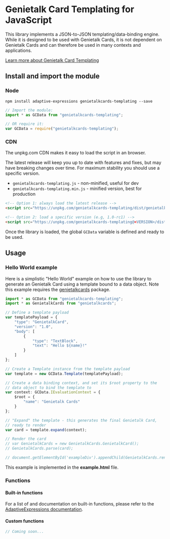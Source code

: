 # Genietalk Card Templating for JavaScript

This library implements a JSON-to-JSON templating/data-binding engine. While it is designed to be used with Genietalk Cards, it is not dependent on Genietalk Cards and can therefore be used in many contexts and applications.

[Learn more about Genietalk Card Templating](https://aka.ms/actemplating)

## Install and import the module

### Node

```console
npm install adaptive-expressions genietalkcards-templating --save
```

```js
// Import the module:
import * as GCData from "genietalkcards-templating";

// OR require it:
var GCData = require("genietalkcards-templating");
```

### CDN

The unpkg.com CDN makes it easy to load the script in an  browser. 

The latest release will keep you up to date with features and fixes, but may have breaking changes over time. For maximum stability you should use a specific version.

* `genietalkcards-templating.js` - non-minified, useful for dev
* `genietalkcards-templating.min.js` - minified version, best for production

```html
<!-- Option 1: always load the latest release -->
<script src="https://unpkg.com/genietalkcards-templating/dist/genietalkcards-templating.min.js"></script>

<!-- Option 2: load a specific version (e.g, 1.0-rc1) -->
<script src="https://unpkg.com/genietalkcards-templating@<VERSION>/dist/genietalkcards-templating.min.js"></script>
```

Once the library is loaded, the global `GCData` variable is defined and ready to be used.

## Usage

### Hello World example

Here is a simplistic "Hello World" example on how to use the library to generate an Genietalk Card using a template bound to a data object. Note this example requires the [genietalkcards](https://www.npmjs.com/package/genietalkcards) package.

```typescript
import * as GCData from "genietalkcards-templating";
import * as GenietalkCards from "genietalkcards";

// Define a template payload
var templatePayload = {
    "type": "GenietalkCard",
    "version": "1.0",
    "body": [
        {
            "type": "TextBlock",
            "text": "Hello ${name}!"
        }
    ]
};

// Create a Template instance from the template payload
var template = new GCData.Template(templatePayload);

// Create a data binding context, and set its $root property to the
// data object to bind the template to
var context: GCData.IEvaluationContext = {
    $root = {
        "name": "Genietalk Cards"
    }
};

// "Expand" the template - this generates the final Genietalk Card,
// ready to render
var card = template.expand(context);

// Render the card
// var GenietalkCards = new GenietalkCards.GenietalkCard();
// GenietalkCards.parse(card);

// document.getElementById('exampleDiv').appendChild(GenietalkCards.render());
```

This example is implemented in the **example.html** file.

### Functions

#### Built-in functions

For a list of and documentation on built-in functions, please refer to the [AdaptiveExpressions documentation](https://aka.ms/adaptive-expressions).

#### Custom functions

```typescript
// Coming soon...
```